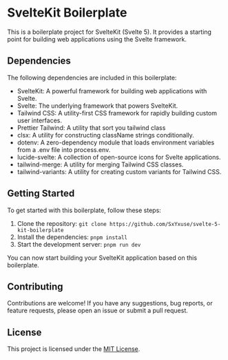 # SvelteKit Boilerplate

This is a boilerplate project for SvelteKit (Svelte 5). It provides a starting point for building web applications using the Svelte framework.

## Dependencies

The following dependencies are included in this boilerplate:

- SvelteKit: A powerful framework for building web applications with Svelte.
- Svelte: The underlying framework that powers SvelteKit.
- Tailwind CSS: A utility-first CSS framework for rapidly building custom user interfaces.
- Prettier Tailwind: A utility that sort you tailwind class
- clsx: A utility for constructing className strings conditionally.
- dotenv: A zero-dependency module that loads environment variables from a .env file into process.env.
- lucide-svelte: A collection of open-source icons for Svelte applications.
- tailwind-merge: A utility for merging Tailwind CSS classes.
- tailwind-variants: A utility for creating custom variants for Tailwind CSS.

## Getting Started

To get started with this boilerplate, follow these steps:

1. Clone the repository: `git clone https://github.com/SxYxuse/svelte-5-kit-boilerplate`
2. Install the dependencies: `pnpm install`
3. Start the development server: `pnpm run dev`

You can now start building your SvelteKit application based on this boilerplate.

## Contributing

Contributions are welcome! If you have any suggestions, bug reports, or feature requests, please open an issue or submit a pull request.

## License

This project is licensed under the [MIT License](LICENSE).

